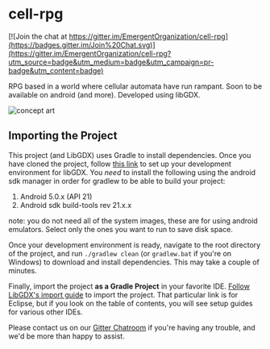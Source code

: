 # cell-rpg

[![Join the chat at https://gitter.im/EmergentOrganization/cell-rpg](https://badges.gitter.im/Join%20Chat.svg)](https://gitter.im/EmergentOrganization/cell-rpg?utm_source=badge&utm_medium=badge&utm_campaign=pr-badge&utm_content=badge)

RPG based in a world where cellular automata have run rampant. 
Soon to be available on android (and more).
Developed using libGDX.

![concept art](http://i.imgur.com/T4zuBZe.png)

## Importing the Project
This project (and LibGDX) uses Gradle to install dependencies. Once you have cloned the project, follow [this link](https://github.com/libgdx/libgdx/wiki/Setting-up-your-Development-Environment-%28Eclipse%2C-Intellij-IDEA%2C-NetBeans%29) to set up your development environment for libGDX. You _need_ to install the following using the android sdk manager in order for gradlew to be able to build your project:

1. Android 5.0.x (API 21)
2. Android sdk build-tools rev 21.x.x

note: you do not need all of the system images, these are for using android emulators. Select only the ones you want to run to save disk space.

Once your development environment is ready, navigate to the root directory of the project, and run `./gradlew clean` (or `gradlew.bat` if you're on Windows) to download and install dependencies. This may take a couple of minutes.

Finally, import the project **as a Gradle Project** in your favorite IDE. [Follow LibGDX's import guide](https://github.com/libgdx/libgdx/wiki/Gradle-and-Eclipse) to import the project. That particular link is for Eclipse, but if you look on the table of contents, you will see setup guides for various other IDEs.

Please contact us on our [Gitter Chatroom](https://gitter.im/EmergentOrganization/cell-rpg) if you're having any trouble, and we'd be more than happy to assist.
